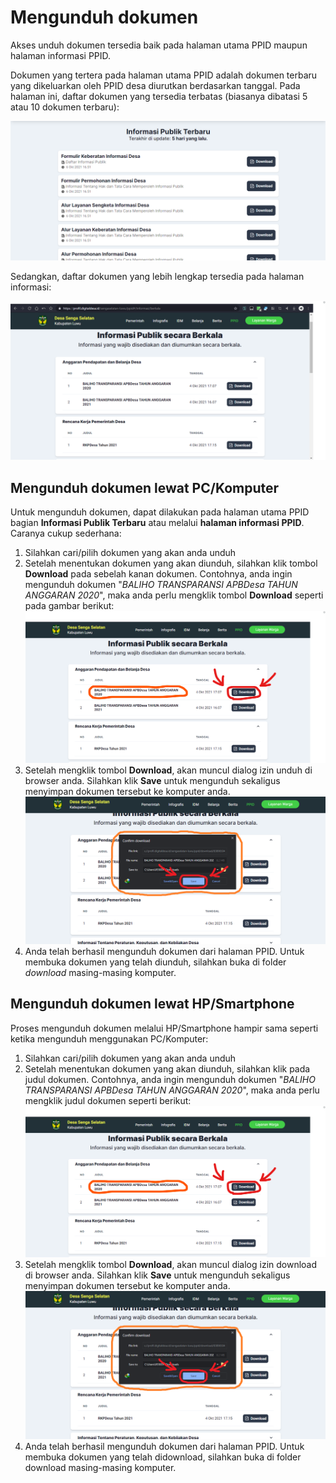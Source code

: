 # Mengunduh dokumen

Akses unduh dokumen tersedia baik pada halaman utama PPID maupun halaman informasi PPID.

Dokumen yang tertera pada halaman utama PPID adalah dokumen terbaru yang dikeluarkan oleh PPID desa diurutkan berdasarkan tanggal. 
Pada halaman ini, daftar dokumen yang tersedia terbatas (biasanya dibatasi 5 atau 10 dokumen terbaru):

![informasi-publik-terbaru](../assets/Screenshot%202021-10-12%20112222.png)

Sedangkan, daftar dokumen yang lebih lengkap tersedia pada halaman informasi:

![informasi-ppid](../assets/Screenshot%202021-10-12%20112533.png)

## Mengunduh dokumen lewat PC/Komputer

Untuk mengunduh dokumen, dapat dilakukan pada halaman utama PPID bagian **Informasi Publik Terbaru** atau melalui **halaman informasi PPID**. Caranya cukup sederhana:

1. Silahkan cari/pilih dokumen yang akan anda unduh
2. Setelah menentukan dokumen yang akan diunduh, silahkan klik tombol **Download** pada sebelah kanan dokumen. Contohnya, anda ingin mengunduh dokumen "*BALIHO TRANSPARANSI APBDesa TAHUN ANGGARAN 2020*", maka anda perlu mengklik tombol **Download** seperti pada gambar berikut:
![dokumen-yang-akan-diunduh](../assets/Screenshot%202021-10-12%20112533-2.png)
3. Setelah mengklik tombol **Download**, akan muncul dialog izin unduh di browser anda. Silahkan klik **Save** untuk mengunduh sekaligus menyimpan dokumen tersebut ke komputer anda.
![dokumen-yang-akan-diunduh](../assets/Screenshot%202021-10-12%20115103.png)
4. Anda telah berhasil mengunduh dokumen dari halaman PPID. Untuk membuka dokumen yang telah diunduh, silahkan buka di folder *download* masing-masing komputer.


## Mengunduh dokumen lewat HP/Smartphone

Proses mengunduh dokumen melalui HP/Smartphone hampir sama seperti ketika mengunduh menggunakan PC/Komputer:

1. Silahkan cari/pilih dokumen yang akan anda unduh
2. Setelah menentukan dokumen yang akan diunduh, silahkan klik pada judul dokumen. Contohnya, anda ingin mengunduh dokumen "*BALIHO TRANSPARANSI APBDesa TAHUN ANGGARAN 2020*", maka anda perlu mengklik judul dokumen seperti berikut:
![dokumen-yang-akan-diunduh](../assets/Screenshot%202021-10-12%20112533-2.png)
3. Setelah mengklik tombol **Download**, akan muncul dialog izin download di browser anda. Silahkan klik **Save** untuk mengunduh sekaligus menyimpan dokumen tersebut ke komputer anda.
![dokumen-yang-akan-didownload](../assets/Screenshot%202021-10-12%20115103.png)
4. Anda telah berhasil mengunduh dokumen dari halaman PPID. Untuk membuka dokumen yang telah didownload, silahkan buka di folder download masing-masing komputer.